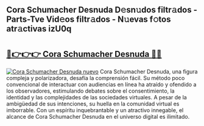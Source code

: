 ## Cora Schumacher Desnuda D𝚎sn𝚞dos filtr𝚊dos - Parts-Tve Vid𝚎os filtr𝚊dos - N𝚞evas f𝚘tos atr𝚊ctivas izU0q

# <h2><a href="http://mb9h84.tromn.icu/?c=Cora+Schumacher+Desnuda">🔗👉👉👉 Cora Schumacher Desnuda 🔗🔗</a></h2>

[![Cora Schumacher Desnuda nuevo](https://i.imgur.com/pEAQMta.gif)](http://mb9h84.tromn.icu/?c=Cora+Schumacher+Desnuda)
Cora Schumacher Desnuda, una figura compleja y polarizadora, desafía la comprensión fácil. Su método poco convencional de interactuar con audiencias en línea ha atraído y ofendido a los observadores, estimulando debates sobre el consentimiento, la identidad y las complejidades de las sociedades virtuales. A pesar de la ambigüedad de sus intenciones, su huella en la comunidad virtual es imborrable. Con un espíritu inquebrantable y un atractivo innegable, el alcance de Cora Schumacher Desnuda en el universo digital es ilimitado.
